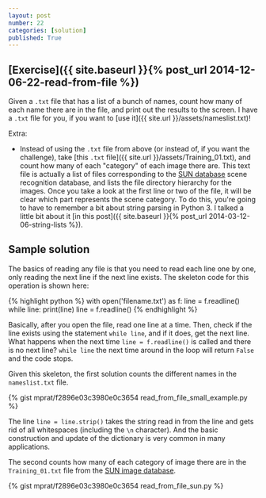 ```yaml
---
layout: post
number: 22
categories: [solution]
published: True
---
```


## [Exercise]({{ site.baseurl }}{% post_url 2014-12-06-22-read-from-file %})


Given a `.txt` file that has a list of a bunch of names, count how many of each name there are in the file, and print out the results to the screen. I have a `.txt` file for you, if you want to [use it]({{ site.url }}/assets/nameslist.txt)!

Extra:

* Instead of using the `.txt` file from above (or instead of, if you want the challenge), take [this `.txt` file]({{ site.url }}/assets/Training_01.txt), and count how many of each "category" of each image there are. This text file is actually a list of files corresponding to the [SUN database](http://sundatabase.mit.edu) scene recognition database, and lists the file directory hierarchy for the images. Once you take a look at the first line or two of the file, it will be clear which part represents the scene category. To do this, you're going to have to remember a bit about string parsing in Python 3. I talked a little bit about it [in this post]({{ site.baseurl }}{% post_url 2014-03-12-06-string-lists %}).


## Sample solution 

The basics of reading any file is that you need to read each line one by one, only reading the next line if the next line exists. The skeleton code for this operation is shown here: 

{% highlight python %}
  with open('filename.txt') as f:
  	line = f.readline()
  	while line:
  		print(line)
  		line = f.readline()
{% endhighlight %}

Basically, after you open the file, read one line at a time. Then, check if the line exists using the statement `while line`, and if it does, get the next line. What happens when the next time `line = f.readline()` is called and there is no next line? `while line` the next time around in the loop will return `False` and the code stops.

Given this skeleton, the first solution counts the different names in the `nameslist.txt` file.

{% gist mprat/f2896e03c3980e0c3654 read_from_file_small_example.py %}

The line `line = line.strip()` takes the string read in from the line and gets rid of all whitespaces (including the `\n` character). And the basic construction and update of the dictionary is very common in many applications.

The second counts how many of each category of image there are in the `Training_01.txt` file from the [SUN image database](http://sundatabase.mit.edu).

{% gist mprat/f2896e03c3980e0c3654 read_from_file_sun.py %}